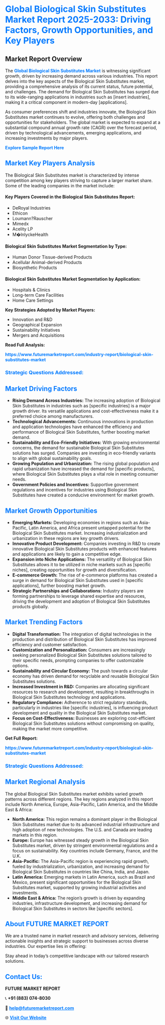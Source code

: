 <h1 style="color: #007BFF;">Global Biological Skin Substitutes Market Report 2025-2033: Driving Factors, Growth Opportunities, and Key Players</h1>

<section id="overview">
<h2>Market Report Overview</h2>
<p>The <a href="https://www.futuremarketreport.com/industry-report/biological-skin-substitutes-market" style="color: #007BFF; text-decoration: none;"><strong>Global Biological Skin Substitutes Market</strong></a> is witnessing significant growth, driven by increasing demand across various industries. This report delves into the key aspects of the Biological Skin Substitutes market, providing a comprehensive analysis of its current status, future potential, and challenges. The demand for Biological Skin Substitutes has surged due to its wide-ranging applications in industries such as [insert industries], making it a critical component in modern-day [applications].</p>
<p>As consumer preferences shift and industries innovate, the Biological Skin Substitutes market continues to evolve, offering both challenges and opportunities for stakeholders. The global market is expected to expand at a substantial compound annual growth rate (CAGR) over the forecast period, driven by technological advancements, emerging applications, and increasing investments by major players.</p>
</section>

<section id="overview">
<p><a href="https://www.futuremarketreport.com/request-sample/reportId=79859" style="color: #007BFF; text-decoration: none;"><strong>Explore Sample Report Here</strong></a></p>
</section>

<section id="key-players">
<h2 style="color: #007BFF;">Market Key Players Analysis</h2>
<p>The Biological Skin Substitutes market is characterized by intense competition among key players striving to capture a larger market share. Some of the leading companies in the market include:</p>
<h4>Key Players Covered in the Biological Skin Substitutes Report:</h4>
<ul><li>DeRoyal Industries</li><li>Ethicon</li><li>Loumann?Rauscher</li><li>Mimedx</li><li>Acelity LP</li><li>M�lnlyckeHealth</li></ul>
<h4>Biological Skin Substitutes Market Segmentation by Type:</h4>
<ul><li>Human Donor Tissue-derived Products</li><li>Acellular Animal-derived Products</li><li>Biosynthetic Products</li></ul>

<h4>Biological Skin Substitutes Market Segmentation by Application:</h4>
<ul><li>Hospitals &amp; Clinics</li><li>Long-term Care Facilities</li><li>Home Care Settings</li></ul>
<p><strong>Key Strategies Adopted by Market Players:</strong></p>
<ul>
<li>Innovation and R&D</li>
<li>Geographical Expansion</li>
<li>Sustainability Initiatives</li>
<li>Mergers and Acquisitions</li>
</ul>
</section>

<section>
<p><strong>Read Full Analysis: </strong></p><a href="https://www.futuremarketreport.com/industry-report/biological-skin-substitutes-market" style="color: #007BFF; text-decoration: none;"><strong>https://www.futuremarketreport.com/industry-report/biological-skin-substitutes-market</strong></a>
<h3 style="color: #007BFF;">Strategic Questions Addressed:</h3>
</section>

<section id="driving-factors">
<h2 style="color: #007BFF;">Market Driving Factors</h2>
<ul>
<li><strong>Rising Demand Across Industries:</strong> The increasing adoption of Biological Skin Substitutes in industries such as [specific industries] is a major growth driver. Its versatile applications and cost-effectiveness make it a preferred choice among manufacturers.</li>
<li><strong>Technological Advancements:</strong> Continuous innovations in production and application technologies have enhanced the efficiency and performance of Biological Skin Substitutes, further boosting market demand.</li>
<li><strong>Sustainability and Eco-Friendly Initiatives:</strong> With growing environmental concerns, the demand for sustainable Biological Skin Substitutes solutions has surged. Companies are investing in eco-friendly variants to align with global sustainability goals.</li>
<li><strong>Growing Population and Urbanization:</strong> The rising global population and rapid urbanization have increased the demand for [specific products], where Biological Skin Substitutes plays a vital role in meeting consumer needs.</li>
<li><strong>Government Policies and Incentives:</strong> Supportive government regulations and incentives for industries using Biological Skin Substitutes have created a conducive environment for market growth.</li>
</ul>
</section>

<section id="growth-opportunities">
<h2 style="color: #007BFF;">Market Growth Opportunities</h2>
<ul>
<li><strong>Emerging Markets:</strong> Developing economies in regions such as Asia-Pacific, Latin America, and Africa present untapped potential for the Biological Skin Substitutes market. Increasing industrialization and urbanization in these regions are key growth drivers.</li>
<li><strong>Innovative Product Development:</strong> Companies investing in R&D to create innovative Biological Skin Substitutes products with enhanced features and applications are likely to gain a competitive edge.</li>
<li><strong>Expansion into Niche Applications:</strong> The versatility of Biological Skin Substitutes allows it to be utilized in niche markets such as [specific niches], creating opportunities for growth and diversification.</li>
<li><strong>E-commerce Growth:</strong> The rise of e-commerce platforms has created a surge in demand for Biological Skin Substitutes used in [specific applications], further boosting market growth.</li>
<li><strong>Strategic Partnerships and Collaborations:</strong> Industry players are forming partnerships to leverage shared expertise and resources, driving the development and adoption of Biological Skin Substitutes products globally.</li>
</ul>
</section>

<section id="trending-factors">
<h2 style="color: #007BFF;">Market Trending Factors</h2>
<ul>
<li><strong>Digital Transformation:</strong> The integration of digital technologies in the production and distribution of Biological Skin Substitutes has improved efficiency and customer satisfaction.</li>
<li><strong>Customization and Personalization:</strong> Consumers are increasingly seeking personalized Biological Skin Substitutes solutions tailored to their specific needs, prompting companies to offer customizable options.</li>
<li><strong>Sustainability and Circular Economy:</strong> The push towards a circular economy has driven demand for recyclable and reusable Biological Skin Substitutes solutions.</li>
<li><strong>Increased Investment in R&D:</strong> Companies are allocating significant resources to research and development, resulting in breakthroughs in Biological Skin Substitutes technology and applications.</li>
<li><strong>Regulatory Compliance:</strong> Adherence to strict regulatory standards, particularly in industries like [specific industries], is influencing product development and quality in the Biological Skin Substitutes market.</li>
<li><strong>Focus on Cost-Effectiveness:</strong> Businesses are exploring cost-efficient Biological Skin Substitutes solutions without compromising on quality, making the market more competitive.</li>
</ul>
</section>

<section>
<p><strong>Get Full Report: </strong></p><a href="https://www.futuremarketreport.com/industry-report/biological-skin-substitutes-market" style="color: #007BFF; text-decoration: none;"><strong>https://www.futuremarketreport.com/industry-report/biological-skin-substitutes-market</strong></a>
<h3 style="color: #007BFF;">Strategic Questions Addressed:</h3>
</section>


<section id="regional-analysis">
<h2 style="color: #007BFF;">Market Regional Analysis</h2>
<p>The global Biological Skin Substitutes market exhibits varied growth patterns across different regions. The key regions analyzed in this report include North America, Europe, Asia-Pacific, Latin America, and the Middle East & Africa:</p>
<ul>
<li><strong>North America:</strong> This region remains a dominant player in the Biological Skin Substitutes market due to its advanced industrial infrastructure and high adoption of new technologies. The U.S. and Canada are leading markets in this region.</li>
<li><strong>Europe:</strong> Europe has witnessed steady growth in the Biological Skin Substitutes market, driven by stringent environmental regulations and a focus on sustainability. Key countries include Germany, France, and the U.K.</li>
<li><strong>Asia-Pacific:</strong> The Asia-Pacific region is experiencing rapid growth, fueled by industrialization, urbanization, and increasing demand for Biological Skin Substitutes in countries like China, India, and Japan.</li>
<li><strong>Latin America:</strong> Emerging markets in Latin America, such as Brazil and Mexico, present significant opportunities for the Biological Skin Substitutes market, supported by growing industrial activities and investments.</li>
<li><strong>Middle East & Africa:</strong> The region’s growth is driven by expanding industries, infrastructure development, and increasing demand for Biological Skin Substitutes in sectors like [specific sectors].</li>
</ul>
</section>

<footer>
<h2 style="color: #007BFF;">About FUTURE MARKET REPORT</h2>
<p>We are a trusted name in market research and advisory services, delivering actionable insights and strategic support to businesses across diverse industries. Our expertise lies in offering:</p>

<p>Stay ahead in today’s competitive landscape with our tailored research solutions.</p>

<h2 style="color: #007BFF;">Contact Us:</h2>
<p><strong>FUTURE MARKET REPORT</strong></p>
<p>📞 <strong>+91 (883) 074-8030</strong></p>
<p>📧 <strong><a href="mailto:help@futuremarketreport.com" style="color: #007BFF;">help@futuremarketreport.com</a></strong></p>
<p>🌐 <strong><a href="https://www.futuremarketreport.com/" style="color: #007BFF;">Visit Our Website</a></strong></p>
</footer>